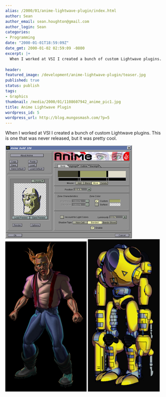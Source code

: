 ```yaml
---
alias: /2000/01/anime-lightwave-plugin/index.html
author: Sean
author_email: sean.houghton@gmail.com
author_login: Sean
categories:
- Programming
date: "2000-01-01T18:59:09Z"
date_gmt: 2000-01-02 02:59:09 -0800
excerpt: |+
  When I worked at VSI I created a bunch of custom Lightwave plugins.  This is one that was never released, but it was pretty cool.

header:
featured_image: /development/anime-lightwave-plugin/teaser.jpg
published: true
status: publish
tags:
- Graphics
thumbnail: /media/2000/01/1108607942_anime_pic1.jpg
title: Anime Lightwave Plugin
wordpress_id: 5
wordpress_url: http://blog.mungosmash.com/?p=5
---
```

When I worked at VSI I created a bunch of custom Lightwave plugins.  This is one that was never released, but it was pretty cool.

![](1108607942_anime_pic1.jpg)
![](1108608028_anime_pic2.jpg)
![](1108608043_anime_pic3.jpg)
